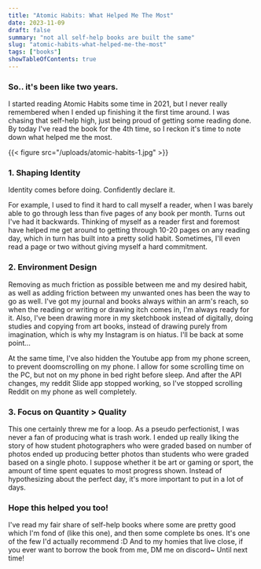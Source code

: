 ```yaml
---
title: "Atomic Habits: What Helped Me The Most"
date: 2023-11-09
draft: false
summary: "not all self-help books are built the same"
slug: "atomic-habits-what-helped-me-the-most"
tags: ["books"]
showTableOfContents: true 
---
```


### So.. it's been like two years.

I started reading Atomic Habits some time in 2021, but I never really remembered when I ended up finishing it the first time around. I was chasing that self-help high, just being proud of getting some reading done. By today I've read the book for the 4th time, so I reckon it's time to note down what helped me the most.

{{< figure src="/uploads/atomic-habits-1.jpg" >}}

### 1. Shaping Identity 

Identity comes before doing. Confidently declare it.

For example, I used to find it hard to call myself a reader, when I was barely able to go through less than five pages of any book per month. Turns out I've had it backwards. Thinking of myself as a reader first and foremost have helped me get around to getting through 10-20 pages on any reading day, which in turn has built into a pretty solid habit. Sometimes, I'll even read a page or two without giving myself a hard commitment. 


### 2. Environment Design

Removing as much friction as possible between me and my desired habit, as well as adding friction between my unwanted ones has been the way to go as well. I've got my journal and books always within an arm's reach, so when the reading or writing or drawing itch comes in, I'm always ready for it. Also, I've been drawing more in my sketchbook instead of digitally, doing studies and copying from art books, instead of drawing purely from imagination, which is why my Instagram is on hiatus. I'll be back at some point...

At the same time, I've also hidden the Youtube app from my phone screen, to prevent doomscrolling on my phone. I allow for some scrolling time on the PC, but not on my phone in bed right before sleep. And after the API changes, my reddit Slide app stopped working, so I've stopped scrolling Reddit on my phone as well completely.


### 3. Focus on Quantity > Quality

This one certainly threw me for a loop. As a pseudo perfectionist, I was never a fan of producing what is trash work. I ended up really liking the story of how student photographers who were graded based on number of photos ended up producing better photos than students who were graded based on a single photo. I suppose whether it be art or gaming or sport, the amount of time spent equates to most progress shown. Instead of hypothesizing about the perfect day, it's more important to put in a lot of days.

### Hope this helped you too!

I've read my fair share of self-help books where some are pretty good which I'm fond of (like this one), and then some complete bs ones. It's one of the few I'd actually recommend :D And to my homies that live close, if you ever want to borrow the book from me, DM me on discord~ Until next time!
